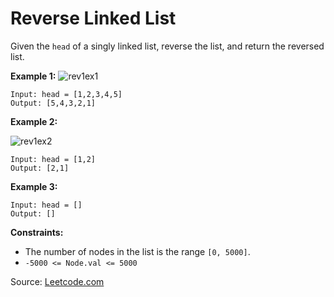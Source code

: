 # Reverse Linked List

Given the `head` of a singly linked list, reverse the list, and return the reversed list.

 

**Example 1:**
![rev1ex1](https://user-images.githubusercontent.com/51165242/236319280-dfbff735-d767-4e2d-83eb-2eee76d7efff.jpg)

```
Input: head = [1,2,3,4,5]
Output: [5,4,3,2,1]
```

**Example 2:**

![rev1ex2](https://user-images.githubusercontent.com/51165242/236319312-66afce99-bb97-468f-aca2-277951960557.jpg)

```
Input: head = [1,2]
Output: [2,1]
```

**Example 3:**
```
Input: head = []
Output: []
```

**Constraints:**

- The number of nodes in the list is the range `[0, 5000]`.
- `-5000 <= Node.val <= 5000`


Source: [Leetcode.com](https://leetcode.com/explore/learn/card/recursion-i/250/principle-of-recursion/1681/)

 
